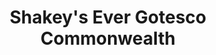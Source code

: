 ---
addr: ' Ever Gotesco Commonwealth'
city: Quezon City
country: Philippines
description: Ever Gotesco Commonwealth (at Commonwealth Ave & Amsterdam Dr) Quezon
  City Quezon City
id: 4d9c56d77865a093e0d2cd7a
lat: 14.673356734536574
lng: 121.08486034712695
title: Shakey's Ever Gotesco Commonwealth
venue: Shakey's
---
